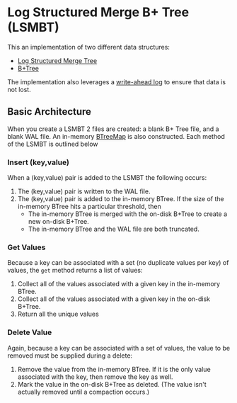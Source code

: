 # Log Structured Merge B+ Tree (LSMBT)

This an implementation of two different data structures:
* [Log Structured Merge Tree](https://en.wikipedia.org/wiki/Log-structured_merge-tree)
* [B+Tree](https://en.wikipedia.org/wiki/B%2B_tree)

The implementation also leverages a [write-ahead log](https://en.wikipedia.org/wiki/Write-ahead_logging) to ensure that data is not lost.

## Basic Architecture

When you create a LSMBT 2 files are created: a blank B+ Tree file, and a blank WAL file. An in-memory [BTreeMap](https://doc.rust-lang.org/stable/std/collections/struct.BTreeMap.html) is also constructed. Each method of the LSMBT is outlined below

### Insert (key,value)
When a (key,value) pair is added to the LSMBT the following occurs:
1. The (key,value) pair is written to the WAL file.
2. The (key,value) pair is added to the in-memory BTree. If the size of the in-memory BTree hits a particular threshold, then 
   - The in-memory BTree is merged with the on-disk B+Tree to create a new on-disk B+Tree. 
   - The in-memory BTree and the WAL file are both truncated.

### Get Values
Because a key can be associated with a set (no duplicate values per key) of values, the `get` method returns a list of values:

1. Collect all of the values associated with a given key in the in-memory BTree.
2. Collect all of the values associated with a given key in the on-disk B+Tree. 
3. Return all the unique values

### Delete Value
Again, because a key can be associated with a set of values, the value to be removed must be supplied during a delete:

1. Remove the value from the in-memory BTree. If it is the only value associated with the key, then remove the key as well.
2. Mark the value in the on-disk B+Tree as deleted. (The value isn't actually removed until a compaction occurs.)


